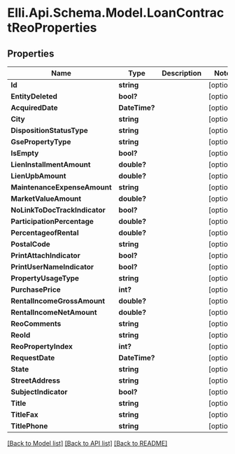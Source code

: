 # Elli.Api.Schema.Model.LoanContractReoProperties
## Properties

Name | Type | Description | Notes
------------ | ------------- | ------------- | -------------
**Id** | **string** |  | [optional] 
**EntityDeleted** | **bool?** |  | [optional] 
**AcquiredDate** | **DateTime?** |  | [optional] 
**City** | **string** |  | [optional] 
**DispositionStatusType** | **string** |  | [optional] 
**GsePropertyType** | **string** |  | [optional] 
**IsEmpty** | **bool?** |  | [optional] 
**LienInstallmentAmount** | **double?** |  | [optional] 
**LienUpbAmount** | **double?** |  | [optional] 
**MaintenanceExpenseAmount** | **string** |  | [optional] 
**MarketValueAmount** | **double?** |  | [optional] 
**NoLinkToDocTrackIndicator** | **bool?** |  | [optional] 
**ParticipationPercentage** | **double?** |  | [optional] 
**PercentageofRental** | **double?** |  | [optional] 
**PostalCode** | **string** |  | [optional] 
**PrintAttachIndicator** | **bool?** |  | [optional] 
**PrintUserNameIndicator** | **bool?** |  | [optional] 
**PropertyUsageType** | **string** |  | [optional] 
**PurchasePrice** | **int?** |  | [optional] 
**RentalIncomeGrossAmount** | **double?** |  | [optional] 
**RentalIncomeNetAmount** | **double?** |  | [optional] 
**ReoComments** | **string** |  | [optional] 
**ReoId** | **string** |  | [optional] 
**ReoPropertyIndex** | **int?** |  | [optional] 
**RequestDate** | **DateTime?** |  | [optional] 
**State** | **string** |  | [optional] 
**StreetAddress** | **string** |  | [optional] 
**SubjectIndicator** | **bool?** |  | [optional] 
**Title** | **string** |  | [optional] 
**TitleFax** | **string** |  | [optional] 
**TitlePhone** | **string** |  | [optional] 

[[Back to Model list]](../README.md#documentation-for-models) [[Back to API list]](../README.md#documentation-for-api-endpoints) [[Back to README]](../README.md)

